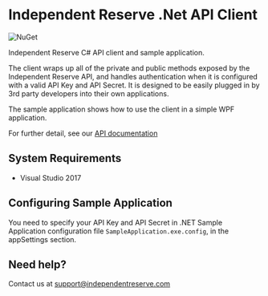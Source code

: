 # Independent Reserve .Net API Client

![NuGet](https://img.shields.io/nuget/dt/IndependentReserve.Client.svg)

Independent Reserve C# API client and sample application.

The client wraps up all of the private and public methods exposed by the Independent Reserve API, and handles authentication when it is configured with a valid API Key and API Secret.
It is designed to be easily plugged in by 3rd party developers into their own applications.

The sample application shows how to use the client in a simple WPF application.

For further detail, see our [API documentation](https://www.independentreserve.com/API)

## System Requirements

* Visual Studio 2017

## Configuring Sample Application

You need to specify your API Key and API Secret in .NET Sample Application configuration file `SampleApplication.exe.config`, in the appSettings section.

## Need help?

Contact us at [support@independentreserve.com](mailto:support@independentreserve.com)

